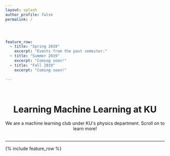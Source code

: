 ```yaml
---
layout: splash
author_profile: false
permalink: /




feature_row:
  - title: "Spring 2019"
    excerpt: "Events from the past semester."
  - title: "Summer 2019"
    excerpt: "Coming soon!"
  - title: "Fall 2019"
    excerpt: "Coming soon!"

---
```

<br>
<center>
	<h1>Learning Machine Learning at KU</h1>
	We are a machine learning club under KU's physics department. Scroll on to learn more!
</center>

<br>

---
{% include feature_row %}